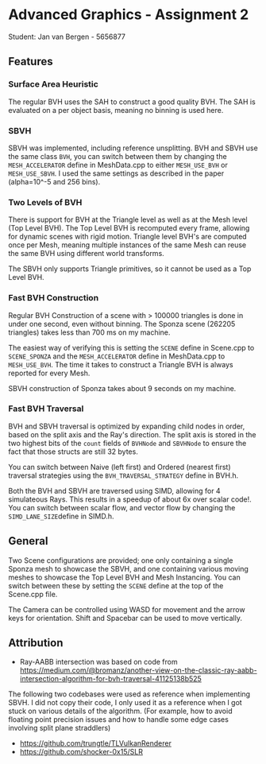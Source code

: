 # Advanced Graphics - Assignment 2

Student: Jan van Bergen - 5656877

## Features

### Surface Area Heuristic
The regular BVH uses the SAH to construct a good quality BVH. The SAH is evaluated on a per object basis, meaning no binning is used here.

### SBVH
SBVH was implemented, including reference unsplitting. BVH and SBVH use the same class ``BVH``, you can switch between them by  changing the ``MESH_ACCELERATOR`` define in MeshData.cpp to either ``MESH_USE_BVH`` or ``MESH_USE_SBVH``. 
I used the same settings as described in the paper (alpha=10^-5 and 256 bins).

### Two Levels of BVH
There is support for BVH at the Triangle level as well as at the Mesh level (Top Level BVH). The Top Level BVH is recomputed every frame, allowing for dynamic scenes with rigid motion. 
Triangle level BVH's are computed once per Mesh, meaning multiple instances of the same Mesh can reuse the same BVH using different world transforms.

The SBVH only supports Triangle primitives, so it cannot be used as a Top Level BVH.

### Fast BVH Construction
Regular BVH Construction of a scene with > 100000 triangles is done in under one second, even without binning. The Sponza scene (262205 triangles) takes less than 700 ms on my machine.

The easiest way of verifying this is setting the ``SCENE`` define in Scene.cpp to ``SCENE_SPONZA`` and the ``MESH_ACCELERATOR`` define in MeshData.cpp to ``MESH_USE_BVH``. The time it takes to construct a Triangle BVH is always reported for every Mesh.

SBVH construction of Sponza takes about 9 seconds on my machine.

### Fast BVH Traversal
BVH and SBVH traversal is optimized by expanding child nodes in order, based on the split axis and the Ray's direction. The split axis is stored in the two highest bits of the ``count`` fields of ``BVHNode`` and ``SBVHNode`` to ensure the fact that those structs are still 32 bytes.

You can switch between Naive (left first) and Ordered (nearest first) traversal strategies using the ``BVH_TRAVERSAL_STRATEGY`` define in BVH.h.

Both the BVH and SBVH are traversed using SIMD, allowing for 4 simulateous Rays. This results in a speedup of about 6x over scalar code!. You can switch between scalar flow, and vector flow by changing the ``SIMD_LANE_SIZE``define in SIMD.h.

## General

Two Scene configurations are provided; one only containing a single Sponza mesh to showcase the SBVH, and one containing various  moving meshes to showcase the Top Level BVH and Mesh Instancing.
You can switch between these by setting the ``SCENE`` define at the top of the Scene.cpp file.

The Camera can be controlled using WASD for movement and the arrow keys for orientation. Shift and Spacebar can be used to move vertically.

## Attribution
- Ray-AABB intersection was based on code from https://medium.com/@bromanz/another-view-on-the-classic-ray-aabb-intersection-algorithm-for-bvh-traversal-41125138b525

The following two codebases were used as reference when implementing SBVH. I did not copy their code, I only used it as a reference when I got stuck on various details of the algorithm. (For example, how to avoid floating point precision issues and how to handle some edge cases involving split plane straddlers)
- https://github.com/trungtle/TLVulkanRenderer
- https://github.com/shocker-0x15/SLR
